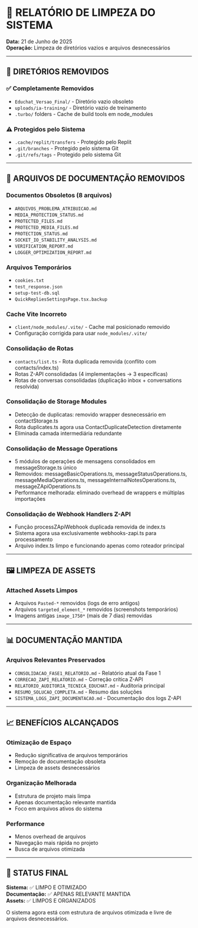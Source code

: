 # 🧹 RELATÓRIO DE LIMPEZA DO SISTEMA

**Data:** 21 de Junho de 2025  
**Operação:** Limpeza de diretórios vazios e arquivos desnecessários  

---

## 📁 DIRETÓRIOS REMOVIDOS

### ✅ Completamente Removidos
- `Educhat_Versao_Final/` - Diretório vazio obsoleto
- `uploads/ia-training/` - Diretório vazio de treinamento
- `.turbo/` folders - Cache de build tools em node_modules

### ⚠️ Protegidos pelo Sistema
- `.cache/replit/transfers` - Protegido pelo Replit
- `.git/branches` - Protegido pelo sistema Git
- `.git/refs/tags` - Protegido pelo sistema Git

---

## 📄 ARQUIVOS DE DOCUMENTAÇÃO REMOVIDOS

### Documentos Obsoletos (8 arquivos)
- `ARQUIVOS_PROBLEMA_ATRIBUICAO.md`
- `MEDIA_PROTECTION_STATUS.md`
- `PROTECTED_FILES.md`
- `PROTECTED_MEDIA_FILES.md`
- `PROTECTION_STATUS.md`
- `SOCKET_IO_STABILITY_ANALYSIS.md`
- `VERIFICATION_REPORT.md`
- `LOGGER_OPTIMIZATION_REPORT.md`

### Arquivos Temporários
- `cookies.txt`
- `test_response.json`
- `setup-test-db.sql`
- `QuickRepliesSettingsPage.tsx.backup`

### Cache Vite Incorreto
- `client/node_modules/.vite/` - Cache mal posicionado removido
- Configuração corrigida para usar `node_modules/.vite/`

### Consolidação de Rotas
- `contacts/list.ts` - Rota duplicada removida (conflito com contacts/index.ts)
- Rotas Z-API consolidadas (4 implementações → 3 específicas)
- Rotas de conversas consolidadas (duplicação inbox + conversations resolvida)

### Consolidação de Storage Modules
- Detecção de duplicatas: removido wrapper desnecessário em contactStorage.ts
- Rota duplicates.ts agora usa ContactDuplicateDetection diretamente
- Eliminada camada intermediária redundante

### Consolidação de Message Operations
- 5 módulos de operações de mensagens consolidados em messageStorage.ts único
- Removidos: messageBasicOperations.ts, messageStatusOperations.ts, messageMediaOperations.ts, messageInternalNotesOperations.ts, messageZApiOperations.ts
- Performance melhorada: eliminado overhead de wrappers e múltiplas importações

### Consolidação de Webhook Handlers Z-API
- Função processZApiWebhook duplicada removida de index.ts
- Sistema agora usa exclusivamente webhooks-zapi.ts para processamento
- Arquivo index.ts limpo e funcionando apenas como roteador principal

---

## 🖼️ LIMPEZA DE ASSETS

### Attached Assets Limpos
- Arquivos `Pasted-*` removidos (logs de erro antigos)
- Arquivos `targeted_element_*` removidos (screenshots temporários)
- Imagens antigas `image_1750*` (mais de 7 dias) removidas

---

## 📊 DOCUMENTAÇÃO MANTIDA

### Arquivos Relevantes Preservados
- `CONSOLIDACAO_FASE1_RELATORIO.md` - Relatório atual da Fase 1
- `CORRECAO_ZAPI_RELATORIO.md` - Correção crítica Z-API
- `RELATORIO_AUDITORIA_TECNICA_EDUCHAT.md` - Auditoria principal
- `RESUMO_SOLUCAO_COMPLETA.md` - Resumo das soluções
- `SISTEMA_LOGS_ZAPI_DOCUMENTACAO.md` - Documentação dos logs Z-API

---

## 📈 BENEFÍCIOS ALCANÇADOS

### Otimização de Espaço
- Redução significativa de arquivos temporários
- Remoção de documentação obsoleta
- Limpeza de assets desnecessários

### Organização Melhorada
- Estrutura de projeto mais limpa
- Apenas documentação relevante mantida
- Foco em arquivos ativos do sistema

### Performance
- Menos overhead de arquivos
- Navegação mais rápida no projeto
- Busca de arquivos otimizada

---

## 🎯 STATUS FINAL

**Sistema:** ✅ LIMPO E OTIMIZADO  
**Documentação:** ✅ APENAS RELEVANTE MANTIDA  
**Assets:** ✅ LIMPOS E ORGANIZADOS  

O sistema agora está com estrutura de arquivos otimizada e livre de arquivos desnecessários.